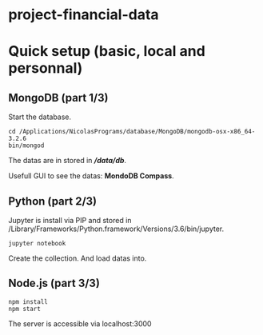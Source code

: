 # project-financial-data

# Quick setup (basic, local and personnal)
## MongoDB (part 1/3)
Start the database.

```
cd /Applications/NicolasPrograms/database/MongoDB/mongodb-osx-x86_64-3.2.6
bin/mongod
```

The datas are in stored in ***/data/db***.

Usefull GUI to see the datas: **MondoDB Compass**.

## Python (part 2/3)
Jupyter is install via PIP and stored in /Library/Frameworks/Python.framework/Versions/3.6/bin/jupyter.

```
jupyter notebook
```

Create the collection. And load datas into. 


## Node.js (part 3/3)
```
npm install
npm start
```

The server is accessible via localhost:3000
